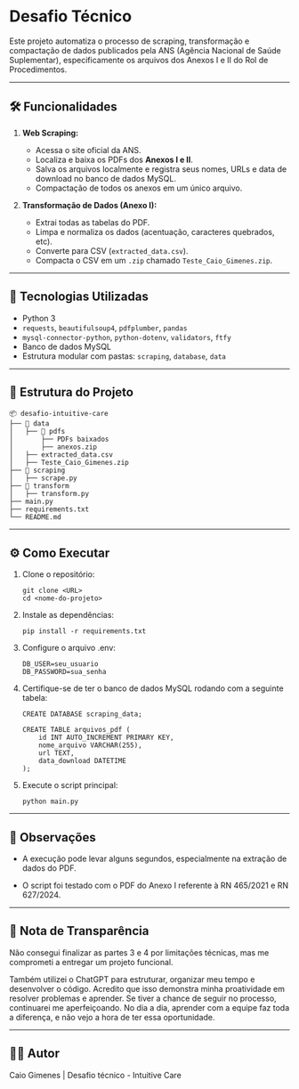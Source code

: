 # Desafio Técnico

Este projeto automatiza o processo de scraping, transformação e compactação de dados publicados pela ANS (Agência Nacional de Saúde Suplementar), especificamente os arquivos dos Anexos I e II do Rol de Procedimentos.

---

## 🛠️ Funcionalidades

1. **Web Scraping:**  
   - Acessa o site oficial da ANS.  
   - Localiza e baixa os PDFs dos **Anexos I e II**.  
   - Salva os arquivos localmente e registra seus nomes, URLs e data de download no banco de dados MySQL.
   - Compactação de todos os anexos em um único arquivo.  


2. **Transformação de Dados (Anexo I):**  
   - Extrai todas as tabelas do PDF.  
   - Limpa e normaliza os dados (acentuação, caracteres quebrados, etc).  
   - Converte para CSV (`extracted_data.csv`).  
   - Compacta o CSV em um `.zip` chamado `Teste_Caio_Gimenes.zip`.

---

## 🧰 Tecnologias Utilizadas

- Python 3
- `requests`, `beautifulsoup4`, `pdfplumber`, `pandas`
- `mysql-connector-python`, `python-dotenv`, `validators`, `ftfy`
- Banco de dados MySQL
- Estrutura modular com pastas: `scraping`, `database`, `data`

---

## 📁 Estrutura do Projeto
```
📦 desafio-intuitive-care
├── 📂 data
│   ├── 📂 pdfs
│       ├── PDFs baixados
│       ├── anexos.zip
│   ├── extracted_data.csv  
│   ├── Teste_Caio_Gimenes.zip
├── 📂 scraping
│   ├── scrape.py
├── 📂 transform
│   ├── transform.py
├── main.py
├── requirements.txt
└── README.md
```

---

## ⚙️ Como Executar

1. Clone o repositório:
   ```
   git clone <URL>
   cd <nome-do-projeto>

2. Instale as dependências:
   ```
   pip install -r requirements.txt

3. Configure o arquivo .env:
   ```
   DB_USER=seu_usuario
   DB_PASSWORD=sua_senha
   
4. Certifique-se de ter o banco de dados MySQL rodando com a seguinte tabela:
   ```
   CREATE DATABASE scraping_data;

   CREATE TABLE arquivos_pdf (
       id INT AUTO_INCREMENT PRIMARY KEY,
       nome_arquivo VARCHAR(255),
       url TEXT,
       data_download DATETIME
   );

5. Execute o script principal:
   ```
   python main.py
   
---

## 📌 Observações
- A execução pode levar alguns segundos, especialmente na extração de dados do PDF.


- O script foi testado com o PDF do Anexo I referente à RN 465/2021 e RN 627/2024.

---

## 📝 Nota de Transparência
Não consegui finalizar as partes 3 e 4 por limitações técnicas, mas me comprometi a entregar um projeto funcional.

Também utilizei o ChatGPT para estruturar, organizar meu tempo e desenvolver o código. Acredito que isso demonstra minha proatividade em resolver problemas e aprender. Se tiver a chance de seguir no processo, continuarei me aperfeiçoando.
No dia a dia, aprender com a equipe faz toda a diferença, e não vejo a hora de ter essa oportunidade.

---

## 👨‍💻 Autor
Caio Gimenes | Desafio técnico - Intuitive Care
